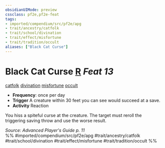 ```yaml
---
obsidianUIMode: preview
cssclass: pf2e,pf2e-feat
tags:
- imported/compendium/src/pf2e/apg
- trait/ancestry/catfolk
- trait/school/divination
- trait/effect/misfortune
- trait/tradition/occult
aliases: ["Black Cat Curse"]
---
```

# Black Cat Curse  [R](chapter-9-playing-the-game.md#Actions "Reaction") *Feat 13*  
[catfolk](catfolk-b1.md)  [divination](divination.md)  [misfortune](misfortune.md)  [occult](occult.md)  

- **Frequency**: once per day
- **Trigger** A creature within 30 feet you can see would succeed at a save.
- **Activity** Reaction

You hiss a spiteful curse at the creature. The target must reroll the triggering saving throw and use the worse result.

*Source: Advanced Player's Guide p. 11*  
%% #imported/compendium/src/pf2e/apg #trait/ancestry/catfolk #trait/school/divination #trait/effect/misfortune #trait/tradition/occult %%